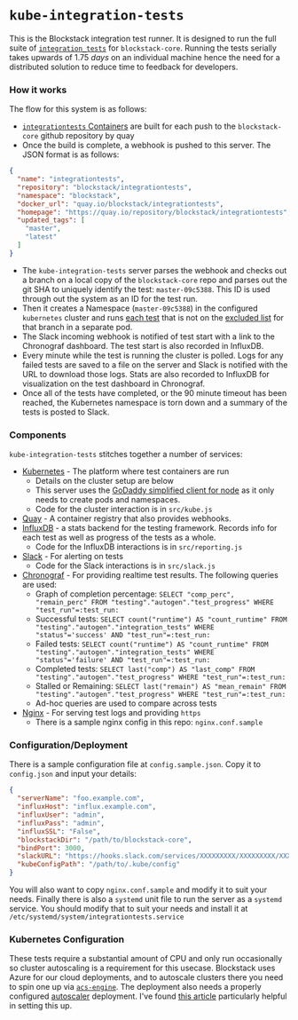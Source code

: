 # `kube-integration-tests`

This is the Blockstack integration test runner. It is designed to run the full suite of [`integration_tests`](https://github.com/blockstack/blockstack-core/tree/master/integration_tests) for `blockstack-core`. Running the tests serially takes upwards of 1.75 _days_ on an individual machine hence the need for a distributed solution to reduce time to feedback for developers.

### How it works

The flow for this system is as follows:
- [`integrationtests` Containers](https://github.com/blockstack/blockstack-core/blob/master/integration_tests/deployment/docker/Dockerfile.tests) are built for each push to the `blockstack-core` github repository by quay
- Once the build is complete, a webhook is pushed to this server. The JSON format is as follows:

```json
{
  "name": "integrationtests",
  "repository": "blockstack/integrationtests",
  "namespace": "blockstack",
  "docker_url": "quay.io/blockstack/integrationtests",
  "homepage": "https://quay.io/repository/blockstack/integrationtests",
  "updated_tags": [
    "master",
    "latest"
  ]
}
```

- The `kube-integration-tests` server parses the webhook and checks out a branch on a local copy of the `blockstack-core` repo and parses out the git SHA to uniquely identify the test: `master-09c5388`. This ID is used through out the system as an ID for the test run.
- Then it creates a Namespace (`master-09c5388`) in the configured `kubernetes` cluster and runs [each test](https://github.com/blockstack/blockstack-core/tree/master/integration_tests/blockstack_integration_tests/scenarios) that is not on the [excluded list](https://github.com/blockstack/blockstack-core/blob/master/integration_tests/blockstack_integration_tests/tests_skip.txt) for that branch in a separate pod.
- The Slack incoming webhook is notified of test start with a link to the Chronograf dashboard. The test start is also recorded in InfluxDB.
- Every minute while the test is running the cluster is polled. Logs for any failed tests are saved to a file on the server and Slack is notified with the URL to download those logs. Stats are also recorded to InfluxDB for visualization on the test dashboard in Chronograf.
- Once all of the tests have completed, or the 90 minute timeout has been reached, the Kubernetes namespace is torn down and a summary of the tests is posted to Slack.

### Components

`kube-integration-tests` stitches together a number of services:

- [Kubernetes](https://github.com/kubernetes/kubernetes) - The platform where test containers are run
  * Details on the cluster setup are below
  * This server uses the [GoDaddy simplified client for node](https://github.com/godaddy/kubernetes-client) as it only needs to create pods and namespaces.
  * Code for the cluster interaction is in `src/kube.js`
- [Quay](https://quay.io) - A container registry that also provides webhooks.
- [InfluxDB](https://github.com/influxdata/influxdb) - a stats backend for the testing framework. Records info for each test as well as progress of the tests as a whole.
  * Code for the InfluxDB interactions is in `src/reporting.js`
- [Slack](https://slack.com) - For alerting on tests
  * Code for the Slack interactions is in `src/slack.js`
- [Chronograf](https://github.com/influxdata/chronograf) - For providing realtime test results. The following queries are used:
  * Graph of completion percentage: `SELECT "comp_perc", "remain_perc" FROM "testing"."autogen"."test_progress" WHERE "test_run"=:test_run:`
  * Successful tests: `SELECT count("runtime") AS "count_runtime" FROM "testing"."autogen"."integration_tests" WHERE "status"='success' AND "test_run"=:test_run:`
  * Failed tests: `SELECT count("runtime") AS "count_runtime" FROM "testing"."autogen"."integration_tests" WHERE "status"='failure' AND "test_run"=:test_run:`
  * Completed tests: `SELECT last("comp") AS "last_comp" FROM "testing"."autogen"."test_progress" WHERE "test_run"=:test_run:`
  * Stalled or Remaining: `SELECT last("remain") AS "mean_remain" FROM "testing"."autogen"."test_progress" WHERE "test_run"=:test_run:`
  * Ad-hoc queries are used to compare across tests
- [Nginx](https://nginx.com) - For serving test logs and providing `https`
  * There is a sample nginx config in this repo: `nginx.conf.sample`

### Configuration/Deployment

There is a sample configuration file at `config.sample.json`. Copy it to `config.json` and input your details:

```json
{
  "serverName": "foo.example.com",
  "influxHost": "influx.example.com",
  "influxUser": "admin",
  "influxPass": "admin",
  "influxSSL": "False",
  "blockstackDir": "/path/to/blockstack-core",
  "bindPort": 3000,
  "slackURL": "https://hooks.slack.com/services/XXXXXXXXX/XXXXXXXXX/XXXXXXXXXXXXXXXXXXXXXXXX",
  "kubeConfigPath": "/path/to/.kube/config"
}
```

You will also want to copy `nginx.conf.sample` and modify it to suit your needs. Finally there is also a `systemd` unit file to run the server as a `systemd` service. You should modify that to suit your needs and install it at `/etc/systemd/system/integrationtests.service`

### Kubernetes Configuration

These tests require a substantial amount of CPU and only run occasionally so cluster autoscaling is a requirement for this usecase. Blockstack uses Azure for our cloud deployments, and to autoscale clusters there you need to spin one up via [`acs-engine`](https://github.com/Azure/acs-engine). The deployment also needs a properly configured [autoscaler](https://github.com/wbuchwalter/Kubernetes-acs-engine-autoscaler) deployment. I've found [this article](https://medium.com/@wbuchwalter/autoscaling-a-kubernetes-cluster-created-with-acs-engine-on-azure-5e24ddc6402e) particularly helpful in setting this up.
